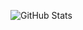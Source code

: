 ![GitHub Stats](https://github-readme-stats.vercel.app/api?username=awwais&show_icons=true&count_private=true&theme=radical&hide_border=true&stargazers_count=10000)

